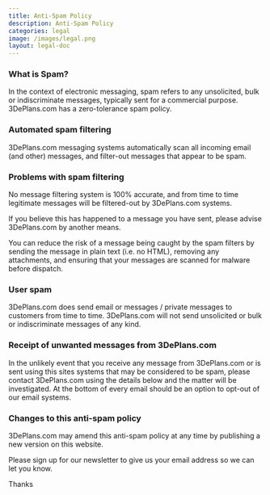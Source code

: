 ```yaml
---
title: Anti-Spam Policy 
description: Anti-Spam Policy
categories: legal
image: /images/legal.png
layout: legal-doc 
---
```

<section class="blog-navigation">
<div class="text-container">
<div class="post-content">
<h3>What is Spam?</h3> 
<p>In the context of electronic messaging, spam refers to any unsolicited, bulk or indiscriminate messages, typically sent for a commercial purpose. 3DePlans.com has a zero-tolerance spam policy.</p>

<h3>Automated spam filtering</h3> 

<p>3DePlans.com messaging systems automatically scan all incoming email (and other) messages, and filter-out messages that appear to be spam.</p>

<h3>Problems with spam filtering</h3>

<p>No message filtering system is 100% accurate, and from time to time legitimate messages will be filtered-out by 3DePlans.com systems.</p>

<p>If you believe this has happened to a message you have sent, please advise 3DePlans.com by another means.</p>

<p>You can reduce the risk of a message being caught by the spam filters by sending the message in plain text (i.e. no HTML), removing any attachments, and ensuring that your messages are scanned for malware before dispatch.</p>

<h3>User spam</h3>

<p>3DePlans.com does send email or messages / private messages to customers from time to time. 3DePlans.com will not send unsolicited or bulk or indiscriminate messages of any kind.</p>

<h3>Receipt of unwanted messages from 3DePlans.com</h3>

<p>In the unlikely event that you receive any message from 3DePlans.com or is sent using this sites systems that may be considered to be spam, please contact 3DePlans.com using the details below and the matter will be investigated. At the bottom of every email should be an option to opt-out of our email systems.</p>

<h3>Changes to this anti-spam policy</h3>

<p>3DePlans.com may amend this anti-spam policy at any time by publishing a new version on this website.</p>

<p>Please sign up for our newsletter to give us your email address so we can let you know.</p>

<p>Thanks</p>
</div></div></section>